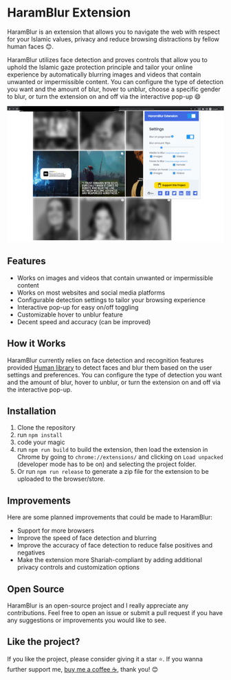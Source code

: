 # HaramBlur Extension

HaramBlur is an extension that allows you to navigate the web with respect for your Islamic values, privacy and reduce browsing distractions by fellow human faces 😊.

HaramBlur utilizes face detection and proves controls that allow you to uphold the Islamic gaze protection principle and tailor your online experience by automatically blurring images and videos that contain unwanted or impermissible content. You can configure the type of detection you want and the amount of blur, hover to unblur, choose a specific gender to blur, or turn the extension on and off via the interactive pop-up 😄

![HaramBlur Demo](demos/demo1.png)


## Features

- Works on images and videos that contain unwanted or impermissible content
- Works on most websites and social media platforms
- Configurable detection settings to tailor your browsing experience
- Interactive pop-up for easy on/off toggling 
- Customizable hover to unblur feature
- Decent speed and accuracy (can be improved)

## How it Works

HaramBlur currently relies on face detection and recognition features provided [Human library](https://github.com/vladmandic/human) to detect faces and blur them based on the user settings and preferences. You can configure the type of detection you want and the amount of blur, hover to unblur, or turn the extension on and off via the interactive pop-up.

## Installation
1. Clone the repository
2. run `npm install`
3. code your magic
4. run `npm run build` to build the extension, then load the extension in Chrome by going to `chrome://extensions/` and clicking on `Load unpacked`  (developer mode has  to be on) and selecting the project folder.
5. Or run `npm run release` to generate a zip file for the extension to be uploaded to the browser/store.


## Improvements

Here are some planned improvements that could be made to HaramBlur:

- Support for more browsers
- Improve the speed of face detection and blurring
- Improve the accuracy of face detection to reduce false positives and negatives
- Make the extension more Shariah-compliant by adding additional privacy controls and customization options

## Open Source

HaramBlur is an open-source project and I really appreciate any contributions. Feel free to open an issue or submit a pull request if you have any suggestions or improvements you would like to see.

## Like the project?

If you like the project, please consider giving it a star ⭐️. If you wanna further support me, [buy me a coffee ☕️](https://www.buymeacoffee.com/alganzory), thank you! 😊